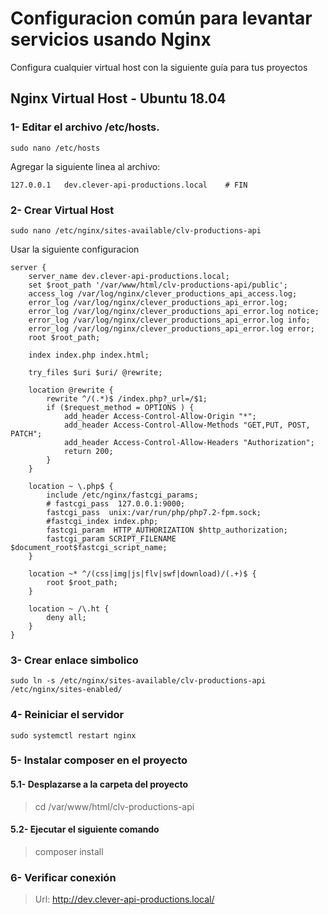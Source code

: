 # Configuracion común para levantar servicios usando Nginx 

Configura cualquier virtual host con la siguiente guía para tus proyectos

## Nginx Virtual Host - Ubuntu 18.04

### 1- Editar el archivo **/etc/hosts**.

```
sudo nano /etc/hosts
```

Agregar la siguiente linea al archivo:

```
127.0.0.1	dev.clever-api-productions.local	# FIN
```

### 2- Crear Virtual Host

```
sudo nano /etc/nginx/sites-available/clv-productions-api
```

Usar la siguiente configuracion

```
server {
	server_name dev.clever-api-productions.local;
	set $root_path '/var/www/html/clv-productions-api/public';
	access_log /var/log/nginx/clever_productions_api_access.log;
	error_log /var/log/nginx/clever_productions_api_error.log;
	error_log /var/log/nginx/clever_productions_api_error.log notice;
	error_log /var/log/nginx/clever_productions_api_error.log info;
	error_log /var/log/nginx/clever_productions_api_error.log error;
	root $root_path;

	index index.php index.html;

	try_files $uri $uri/ @rewrite;

	location @rewrite {
		rewrite ^/(.*)$ /index.php?_url=/$1;
		if ($request_method = OPTIONS ) {
			add_header Access-Control-Allow-Origin "*";
			add_header Access-Control-Allow-Methods "GET,PUT, POST, PATCH";
			add_header Access-Control-Allow-Headers "Authorization";
			return 200;
	    }
	}

	location ~ \.php$ {
		include /etc/nginx/fastcgi_params;
		# fastcgi_pass  127.0.0.1:9000;
		fastcgi_pass  unix:/var/run/php/php7.2-fpm.sock;
		#fastcgi_index index.php;
		fastcgi_param  HTTP_AUTHORIZATION $http_authorization;
		fastcgi_param SCRIPT_FILENAME $document_root$fastcgi_script_name;
	}

	location ~* ^/(css|img|js|flv|swf|download)/(.+)$ {
		root $root_path;
	}

	location ~ /\.ht {
		deny all;
	}
}
```

### 3- Crear enlace simbolico

```
sudo ln -s /etc/nginx/sites-available/clv-productions-api /etc/nginx/sites-enabled/
```

### 4- Reiniciar el servidor

```
sudo systemctl restart nginx
```

### 5- Instalar composer en el proyecto

#### 5.1- Desplazarse a la carpeta del proyecto

> cd /var/www/html/clv-productions-api


#### 5.2- Ejecutar el siguiente comando

> composer install

### 6- Verificar conexión

> Url: http://dev.clever-api-productions.local/

